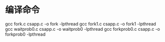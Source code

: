 # 编译命令

gcc  fork.c  csapp.c -o fork -lpthread
gcc  fork1.c  csapp.c -o fork1 -lpthread
gcc  waitprob0.c  csapp.c -o waitprob0 -lpthread
gcc  forkprob0.c  csapp.c -o forkprob0 -lpthread
